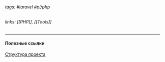 ###### tags: #laravel #pl/php 
###### links: [[PHP]], [[Tools]]
___




#### Полезные ссылки
[Структура проекта](https://laravel.ru/docs/v5/structure)